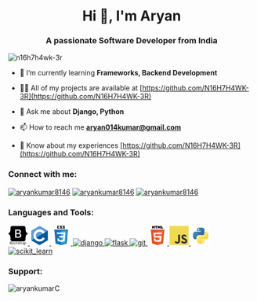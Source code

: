 <h1 align="center">Hi 👋, I'm Aryan</h1>
<h3 align="center">A passionate Software Developer from India</h3>

<p align="left"> <img src="https://komarev.com/ghpvc/?username=n16h7h4wk-3r&label=Profile%20views&color=0e75b6&style=flat" alt="n16h7h4wk-3r" /> </p>


- 🌱 I’m currently learning **Frameworks, Backend Development**

- 👨‍💻 All of my projects are available at [https://github.com/N16H7H4WK-3R](https://github.com/N16H7H4WK-3R)

- 💬 Ask me about **Django, Python**

- 📫 How to reach me **aryan014kumar@gmail.com**

- 📄 Know about my experiences [https://github.com/N16H7H4WK-3R](https://github.com/N16H7H4WK-3R)

<h3 align="left">Connect with me:</h3>
<p align="left">
<a href="https://twitter.com/aryankumar8146" target="blank"><img align="center" src="https://raw.githubusercontent.com/rahuldkjain/github-profile-readme-generator/master/src/images/icons/Social/twitter.svg" alt="aryankumar8146" height="30" width="40" /></a>
<a href="https://linkedin.com/in/aryankumar8146" target="blank"><img align="center" src="https://raw.githubusercontent.com/rahuldkjain/github-profile-readme-generator/master/src/images/icons/Social/linked-in-alt.svg" alt="aryankumar8146" height="30" width="40" /></a>
<a href="https://instagram.com/aryankumar8146" target="blank"><img align="center" src="https://raw.githubusercontent.com/rahuldkjain/github-profile-readme-generator/master/src/images/icons/Social/instagram.svg" alt="aryankumar8146" height="30" width="40" /></a>
</p>

<h3 align="left">Languages and Tools:</h3>
<p align="left"> <a href="https://getbootstrap.com" target="_blank" rel="noreferrer"> <img src="https://raw.githubusercontent.com/devicons/devicon/master/icons/bootstrap/bootstrap-plain-wordmark.svg" alt="bootstrap" width="40" height="40"/> </a> <a href="https://www.cprogramming.com/" target="_blank" rel="noreferrer"> <img src="https://raw.githubusercontent.com/devicons/devicon/master/icons/c/c-original.svg" alt="c" width="40" height="40"/> </a> <a href="https://www.w3schools.com/css/" target="_blank" rel="noreferrer"> <img src="https://raw.githubusercontent.com/devicons/devicon/master/icons/css3/css3-original-wordmark.svg" alt="css3" width="40" height="40"/> </a> <a href="https://www.djangoproject.com/" target="_blank" rel="noreferrer"> <img src="https://cdn.worldvectorlogo.com/logos/django.svg" alt="django" width="40" height="40"/> </a> <a href="https://flask.palletsprojects.com/" target="_blank" rel="noreferrer"> <img src="https://www.vectorlogo.zone/logos/pocoo_flask/pocoo_flask-icon.svg" alt="flask" width="40" height="40"/> </a> <a href="https://git-scm.com/" target="_blank" rel="noreferrer"> <img src="https://www.vectorlogo.zone/logos/git-scm/git-scm-icon.svg" alt="git" width="40" height="40"/> </a> <a href="https://www.w3.org/html/" target="_blank" rel="noreferrer"> <img src="https://raw.githubusercontent.com/devicons/devicon/master/icons/html5/html5-original-wordmark.svg" alt="html5" width="40" height="40"/> </a> <a href="https://developer.mozilla.org/en-US/docs/Web/JavaScript" target="_blank" rel="noreferrer"> <img src="https://raw.githubusercontent.com/devicons/devicon/master/icons/javascript/javascript-original.svg" alt="javascript" width="40" height="40"/> </a> <a href="https://www.python.org" target="_blank" rel="noreferrer"> <img src="https://raw.githubusercontent.com/devicons/devicon/master/icons/python/python-original.svg" alt="python" width="40" height="40"/> </a> <a href="https://scikit-learn.org/" target="_blank" rel="noreferrer"> <img src="https://upload.wikimedia.org/wikipedia/commons/0/05/Scikit_learn_logo_small.svg" alt="scikit_learn" width="40" height="40"/> </a> </p>

<h3 align="left">Support:</h3>
<p><a href="https://www.buymeacoffee.com/aryankumarC"> <img align="left" src="https://cdn.buymeacoffee.com/buttons/v2/default-yellow.png" height="50" width="210" alt="aryankumarC" /></a></p><br><br>
